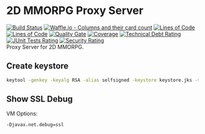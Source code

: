 # 2D MMORPG Proxy Server

[![Build Status](https://travis-ci.org/2D-MMORPG/proxy-server.svg?branch=master)](https://travis-ci.org/2D-MMORPG/proxy-server)
[![Waffle.io - Columns and their card count](https://badge.waffle.io/2D-MMORPG/planning.svg?columns=all)](https://waffle.io/2D-MMORPG/planning) 
[![Lines of Code](https://sonarcloud.io/api/badges/measure?key=com.jukusoft.mmo%3Ammorpg-proxy&metric=lines)](https://sonarcloud.io/dashboard/index/com.jukusoft.mmo%3Ammorpg-proxy) 
[![Lines of Code](https://sonarcloud.io/api/badges/measure?key=com.jukusoft.mmo%3Ammorpg-proxy&metric=ncloc)](https://sonarcloud.io/dashboard/index/com.jukusoft.mmo%3Ammorpg-proxy) 
[![Quality Gate](https://sonarcloud.io/api/badges/gate?key=com.jukusoft.mmo%3Ammorpg-proxy)](https://sonarcloud.io/dashboard/index/com.jukusoft.mmo%3Ammorpg-proxy) 
[![Coverage](https://sonarcloud.io/api/badges/measure?key=com.jukusoft.mmo%3Ammorpg-proxy&metric=coverage)](https://sonarcloud.io/dashboard/index/com.jukusoft.mmo%3Ammorpg-proxy) 
[![Technical Debt Rating](https://sonarcloud.io/api/badges/measure?key=com.jukusoft.mmo%3Ammorpg-proxy&metric=sqale_debt_ratio)](https://sonarcloud.io/dashboard/index/com.jukusoft.mmo%3Ammorpg-proxy) 
[![JUnit Tests Rating](https://sonarcloud.io/api/badges/measure?key=com.jukusoft.mmo%3Ammorpg-proxy&metric=test_success_density)](https://sonarcloud.io/dashboard/index/com.jukusoft.mmo%3Ammorpg-proxy) 
[![Security Rating](https://sonarcloud.io/api/badges/measure?key=com.jukusoft.mmo%3Ammorpg-proxy&metric=new_security_rating)](https://sonarcloud.io/dashboard/index/com.jukusoft.mmo%3Ammorpg-proxy) 
\
Proxy Server for 2D MMORPG.

## Create keystore

```bash
keytool -genkey -keyalg RSA -alias selfsigned -keystore keystore.jks -storepass password -validity 360 -keysize 2048
```

## Show SSL Debug

VM Options:
```bash
-Djavax.net.debug=ssl
```